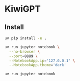 # KiwiGPT

## Install

```sh
uv pip install -e .
```

```sh
uv run jupyter notebook \
  --no-browser \
  --port=8889 \
  --NotebookApp.ip='127.0.0.1' \
  --NotebookApp.theme='dark'
```

```sh
uv run jupyter notebook
```
